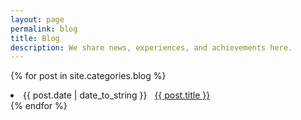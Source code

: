```yaml
---
layout: page
permalink: blog
title: Blog
description: We share news, experiences, and achievements here.
---
```


{% for post in site.categories.blog %}
 <li><span>{{ post.date | date_to_string }}</span> &nbsp; <a href="{{ post.url }}">{{ post.title }}</a></li>
{% endfor %}